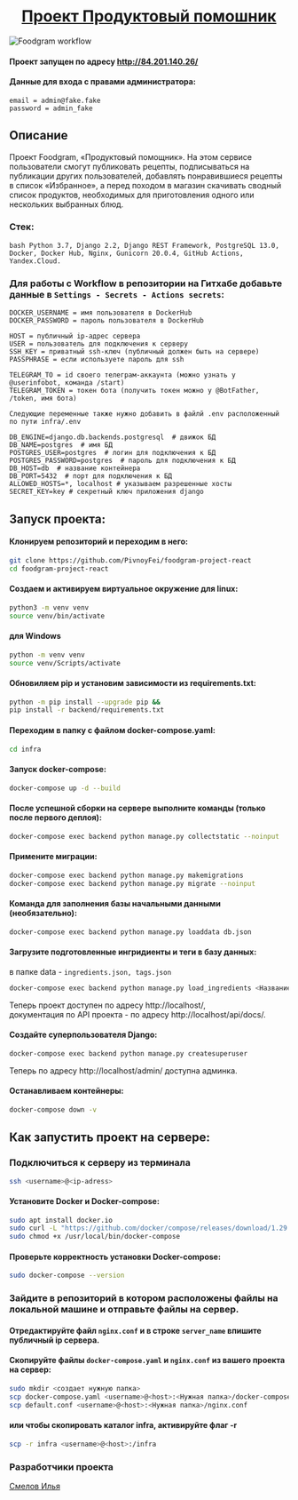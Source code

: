 <h1 align="center"><a target="_blank" href="https://github.com/PivnoyFei/foodgram-project-react/">Проект Продуктовый помошник</a></h1>

![Foodgram workflow](https://github.com/PivnoyFei/foodgram-project-react/actions/workflows/main.yml/badge.svg)

#### Проект запущен по адресу http://84.201.140.26/

#### Данные для входа с правами администратора:
```
email = admin@fake.fake
password = admin_fake
```

## Описание
Проект Foodgram, «Продуктовый помощник». На этом сервисе пользователи смогут публиковать рецепты, подписываться на публикации других пользователей, добавлять понравившиеся рецепты в список «Избранное», а перед походом в магазин скачивать сводный список продуктов, необходимых для приготовления одного или нескольких выбранных блюд.

### Стек:
```bash Python 3.7, Django 2.2, Django REST Framework, PostgreSQL 13.0, Docker, Docker Hub, Nginx, Gunicorn 20.0.4, GitHub Actions, Yandex.Cloud.```

### Для работы с Workflow в репозитории на Гитхабе добавьте данные в ```Settings - Secrets - Actions secrets```:
```
DOCKER_USERNAME = имя пользователя в DockerHub
DOCKER_PASSWORD = пароль пользователя в DockerHub

HOST = публичный ip-адрес сервера
USER = пользователь для подключения к серверу
SSH_KEY = приватный ssh-ключ (публичный должен быть на сервере)
PASSPHRASE = если используете пароль для ssh

TELEGRAM_TO = id своего телеграм-аккаунта (можно узнать у @userinfobot, команда /start)
TELEGRAM_TOKEN = токен бота (получить токен можно у @BotFather, /token, имя бота)

Следующие переменные также нужно добавить в файлй .env расположенный по пути infra/.env

DB_ENGINE=django.db.backends.postgresql  # движок БД
DB_NAME=postgres  # имя БД
POSTGRES_USER=postgres  # логин для подключения к БД
POSTGRES_PASSWORD=postgres  # пароль для подключения к БД
DB_HOST=db  # название контейнера
DB_PORT=5432  # порт для подключения к БД
ALLOWED_HOSTS=*, localhost # указываем разрешенные хосты
SECRET_KEY=key # секретный ключ приложения django
```

## Запуск проекта:
#### Клонируем репозиторий и переходим в него:
```bash
git clone https://github.com/PivnoyFei/foodgram-project-react
cd foodgram-project-react
```

#### Создаем и активируем виртуальное окружение для linux:
```bash
python3 -m venv venv
source venv/bin/activate
```

#### для Windows
```bash
python -m venv venv
source venv/Scripts/activate
```

#### Обновиляем pip и установим зависимости из requirements.txt:
```bash
python -m pip install --upgrade pip &&
pip install -r backend/requirements.txt
```

#### Переходим в папку с файлом docker-compose.yaml:
```bash
cd infra
```

#### Запуск docker-compose:
```bash
docker-compose up -d --build
```

#### После успешной сборки на сервере выполните команды (только после первого деплоя):
```bash
docker-compose exec backend python manage.py collectstatic --noinput
```

#### Примените миграции:
```bash
docker-compose exec backend python manage.py makemigrations
docker-compose exec backend python manage.py migrate --noinput
```

#### Команда для заполнения базы начальными данными (необязательно):
```bash
docker-compose exec backend python manage.py loaddata db.json
```

#### Загрузите подготовленные ингридиенты и теги в базу данных:
в папке data - ```ingredients.json, tags.json```
```bash
docker-compose exec backend python manage.py load_ingredients <Название файла>
```

Теперь проект доступен по адресу http://localhost/,  
документация по API проекта - по адресу http://localhost/api/docs/.


#### Создайте суперпользователя Django:
```bash
docker-compose exec backend python manage.py createsuperuser
```

Теперь по адресу http://localhost/admin/ доступна админка.

#### Останавливаем контейнеры:
```bash
docker-compose down -v
```

## Как запустить проект на сервере:
### Подключиться к серверу из терминала
```bash
ssh <username>@<ip-adress>
```

#### Установите Docker и Docker-compose:
```bash
sudo apt install docker.io
sudo curl -L "https://github.com/docker/compose/releases/download/1.29.2/docker-compose-$(uname -s)-$(uname -m)" -o /usr/local/bin/docker-compose
sudo chmod +x /usr/local/bin/docker-compose
```
#### Проверьте корректность установки Docker-compose:
```bash
sudo docker-compose --version
```

### Зайдите в репозиторий в котором расположены файлы на локальной машине и отправьте файлы на сервер.

#### Отредактируйте файл ```nginx.conf``` и в строке ```server_name``` впишите публичный ip сервера.
#### Скопируйте файлы ```docker-compose.yaml``` и ```nginx.conf``` из вашего проекта на сервер:
```bash
sudo mkdir <создает нужную папка>
scp docker-compose.yaml <username>@<host>:<Нужная папка>/docker-compose.yaml
scp default.conf <username>@<host>:<Нужная папка>/nginx.conf
```
#### или чтобы скопировать каталог infra, активируйте флаг -r
```bash
scp -r infra <username>@<host>:/infra
```

### Разработчики проекта
[Смелов Илья](https://github.com/PivnoyFei)
